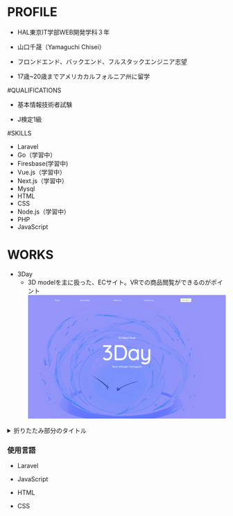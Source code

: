 # PROFILE

- HAL東京IT学部WEB開発学科３年

- 山口千晟（Yamaguchi  Chisei）

- フロンドエンド、バックエンド、フルスタックエンジニア志望

- 17歳~20歳までアメリカカルフォルニア州に留学

  


#QUALIFICATIONS

- 基本情報技術者試験

- J検定1級

  


#SKILLS

- Laravel
- Go（学習中）
- Firesbase(学習中)
- Vue.js（学習中）
- Next.js（学習中）
- Mysql
- HTML
- CSS
- Node.js（学習中）
- PHP
- JavaScript



# WORKS

- 3Day
  - 3D modelを主に扱った、ECサイト。VRでの商品閲覧ができるのがポイント
  ![3DayTop](/image/3DayTop.png)
<details>
<summary>折りたたみ部分のタイトル</summary>
<pre>
<code>
</code>
</pre>
</details>



### 使用言語

- Laravel

- JavaScript

- HTML

- CSS

  